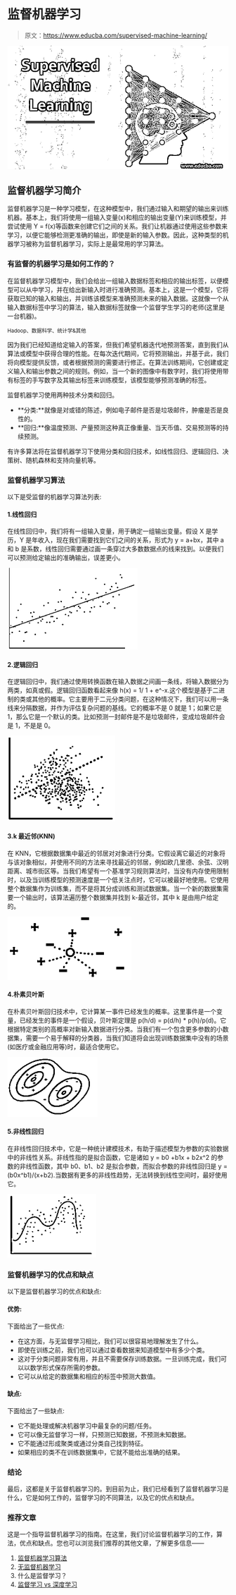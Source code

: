 # 监督机器学习

> 原文：<https://www.educba.com/supervised-machine-learning/>

![Supervised Machine Learning](img/dd14af129b309fd0fdf9f5bd3d6b61eb.png)



## 监督机器学习简介

监督机器学习是一种学习模型，在这种模型中，我们通过输入和期望的输出来训练机器。基本上，我们将使用一组输入变量(x)和相应的输出变量(Y)来训练模型，并尝试使用 Y = f(x)等函数来创建它们之间的关系。我们让机器通过使用这些参数来学习，以便它能够检测更准确的输出，即使是新的输入参数。因此，这种类型的机器学习被称为监督机器学习，实际上是最常用的学习算法。

### 有监督的机器学习是如何工作的？

在监督机器学习模型中，我们会给出一组输入数据标签和相应的输出标签，以便模型可以从中学习，并在给出新输入时进行准确预测。基本上，这是一个模型，它将获取已知的输入和输出，并训练该模型来准确预测未来的输入数据。这就像一个从输入数据标签中学习的算法，输入数据标签就像一个监督学生学习的老师(这里是一台机器)。

<small>Hadoop、数据科学、统计学&其他</small>

因为我们已经知道给定输入的答案，但我们希望机器迭代地预测答案，直到我们从算法或模型中获得合理的性能。在每次迭代期间，它将预测输出，并基于此，我们将向模型提供反馈，或者根据预测的需要进行修正。在算法训练期间，它创建或定义输入和输出参数之间的规则。例如，当一个新的图像中有数字时，我们将使用带有标签的手写数字及其输出标签来训练模型，该模型能够预测准确的标签。

监督机器学习使用两种技术分类和回归。

*   **分类:**就像是对或错的陈述，例如电子邮件是否是垃圾邮件，肿瘤是否是良性的。
*   **回归:**像温度预测、产量预测这种真正像重量、当天币值、交易预测等的持续预测。

有许多算法将在监督机器学习下使用分类和回归技术，如线性回归、逻辑回归、决策树、随机森林和支持向量机等。

### 监督机器学习算法

以下是受监督的机器学习算法列表:

#### 1.线性回归

在线性回归中，我们将有一组输入变量，用于确定一组输出变量。假设 X 是学历，Y 是年收入，现在我们需要找到它们之间的关系，形式为 y = a+bx，其中 a 和 b 是系数，线性回归需要通过画一条穿过大多数数据点的线来找到。以便我们可以预测给定输出的准确输出，误差更小。

![Supervised Machine Learning linear](img/2dc0fa7711c66efb6418b1f580e25625.png)



#### 2.逻辑回归

在逻辑回归中，我们通过使用转换函数在输入数据之间画一条线，将输入数据分为两类，如真或假。逻辑回归函数看起来像 h(x) = 1/ 1 + e^-x.这个模型是基于二进制的类或其他的概率。它主要用于二元分类问题，在这种情况下，我们可以用一条线来分隔数据，并作为评估复杂问题的基线。它的概率不是 0 就是 1；如果它是 1，那么它是一个默认的类。比如预测一封邮件是不是垃圾邮件，变成垃圾邮件会是 1，不是是 0。

![Supervised Machine Learning logistic](img/24d2c58b9e957b81621e1dd238d822d6.png)



#### 3.k 最近邻(KNN)

在 KNN，它根据数据集中最近的邻居对对象进行分类。它假设离它最近的对象将与该对象相似，并使用不同的方法来寻找最近的邻居，例如欧几里德、余弦、汉明距离、城市街区等。当我们希望有一个基准学习规则算法时，当没有内存使用限制时，以及当训练模型的预测速度是一个低关注点时，它可以被最好地使用。它使用整个数据集作为训练集，而不是将其分成训练和测试数据集。当一个新的数据集需要一个输出时，该算法遍历整个数据集并找到 k-最近邻，其中 k 是由用户给定的。

![Supervised Machine Learning k](img/c4303ad73ec6cef7e69f90e4d96b7488.png)



#### 4.朴素贝叶斯

在朴素贝叶斯回归技术中，它计算某一事件已经发生的概率。这里事件是一个变量，已经发生的事件是一个假设，贝叶斯定理是 p(h/d) = p(d/h) * p(h)/p(d)。它根据特定类别的高概率对新输入数据进行分类。当我们有一个包含更多参数的小数据集，需要一个易于解释的分类器，当我们知道将会出现训练数据集中没有的场景(如医疗或金融应用等)时，最适合使用它。

![Naïve Bayes](img/6b537844d45076df36131a125728ff16.png)



#### 5.非线性回归

在非线性回归技术中，它是一种统计建模技术，有助于描述模型为参数的实验数据中的非线性关系。非线性指的是拟合函数，它是诸如 y = b0 +b1x + b2x^2 的参数的非线性函数，其中 b0、b1、b2 是拟合参数，而拟合参数的非线性回归是 y = (b0x^b1)/(x+b2).当数据有更多的非线性趋势，无法转换到线性空间时，最好使用它。

![Non-Linear regression](img/ce4c961140271ef9878e10d37b08103b.png)



### 监督机器学习的优点和缺点

以下是监督机器学习的优点和缺点:

#### 优势:

下面给出了一些优点:

*   在这方面，与无监督学习相比，我们可以很容易地理解发生了什么。
*   即使在训练之前，我们也可以通过查看数据来知道模型中有多少个类。
*   这对于分类问题非常有用，并且不需要保存训练数据。一旦训练完成，我们可以以数学形式保存所需的参数。
*   它可以从给定的数据集和相应的标签中预测大数值。

#### 缺点:

下面给出了一些缺点:

*   它不能处理或解决机器学习中最复杂的问题/任务。
*   它可以像无监督学习一样，只预测已知数据，不预测未知数据。
*   它不能通过形成聚类或通过分类自己找到特征。
*   如果相应的类不在训练数据集中，它就不能给出准确的结果。

### 结论

最后，这都是关于监督机器学习的。到目前为止，我们已经看到了监督机器学习是什么，它是如何工作的，监督学习的不同算法，以及它的优点和缺点。

### 推荐文章

这是一个指导监督机器学习的指南。在这里，我们讨论监督机器学习的工作，算法，优点和缺点。您也可以浏览我们推荐的其他文章，了解更多信息——

1.  [监督机器学习算法](https://www.educba.com/supervised-machine-learning-algorithms/)
2.  [无监督机器学习](https://www.educba.com/unsupervised-machine-learning/)
3.  什么是监督学习？
4.  [监督学习 vs 深度学习](https://www.educba.com/supervised-learning-vs-deep-learning/)





